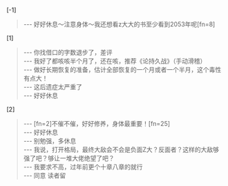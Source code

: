
[-1] 
>--- 好好休息～注意身体～我还想看z大大的书至少看到2053年呢[fn=8]<br>

[1] 
>--- 你找借口的字数退步了，差评<br>
>--- 我好了都咳咳半个月了，还在咳，推荐《论持久战》（手动滑稽）<br>
>--- 做好长期恢复的准备，估计全部恢复的一个月或者一个半月，这个毒性有点大！<br>
>--- 这后遗症太严重了<br>
>--- 好好休息<br>

[2] 
>--- [fn=2]不催不催，好好修养，身体最重要！[fn=25]<br>
>--- 好好休息<br>
>--- 别勉强，多休息<br>
>--- 我说，打开格局，最终大敌会不会是负面Z大？反面者？这样的大敌够强了吧？够让一堆大佬绝望了吧？<br>
>--- 我要求不高，过年前更个十章八章的就行<br>
>--- 同意
读者留<br>
